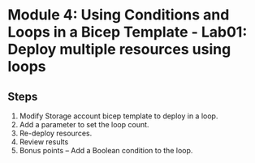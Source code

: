 # Module 4: Using Conditions and Loops in a Bicep Template - Lab01: Deploy multiple resources using loops

## Steps

1. Modify Storage account bicep template to deploy in a loop.
2. Add a parameter to set the loop count.
3. Re-deploy resources.
4. Review results
5. Bonus points – Add a Boolean condition to the loop.
